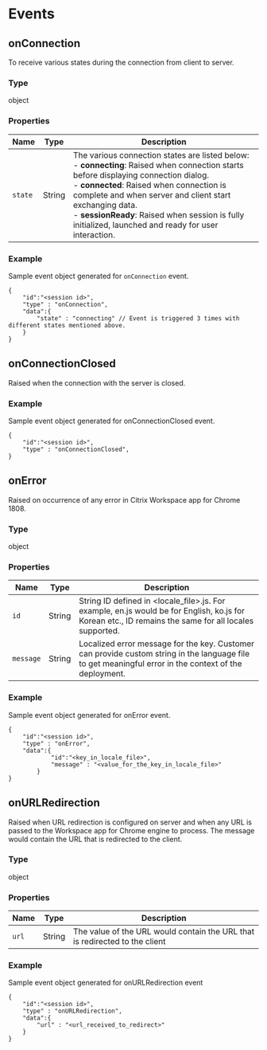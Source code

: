 # Events

## <a name="onconnection"></a>onConnection

To receive various states during the connection from client to server.

### Type

object

### Properties

| Name | Type | Description |
|---|---|---|
| `state` | String | The various connection states are listed below: <br> - **connecting**: Raised when connection starts before displaying connection dialog. <br> - **connected**: Raised when connection is complete and when server and client start exchanging data. <br> - **sessionReady**: Raised when session is fully initialized, launched and ready for user interaction. |

### Example

Sample event object generated for `onConnection` event.

```
{
	"id":"<session id>",
	"type" : "onConnection",
	"data":{
		"state" : "connecting" // Event is triggered 3 times with different states mentioned above.
	}
}
```

## <a name="onconnectionclosed"></a>onConnectionClosed

Raised when the connection with the server is closed.

### Example

Sample event object generated for onConnectionClosed event. 

```
{
	"id":"<session id>",
	"type" : "onConnectionClosed",
}
```

## <a name="onerror"></a>onError

Raised on occurrence of any error in Citrix Workspace app for Chrome 1808.

### Type

object

### Properties

| Name	| Type | Description |
|---|---|---|
| `id`	| String | String ID defined in <locale_file>.js. For example, en.js would be for English, ko.js for Korean etc., ID remains the same for all locales supported. |
| `message` | String |	Localized error message for the key. Customer can provide custom string in the language file to get meaningful error in the context of the deployment. |

### Example

Sample event object generated for onError event. 

```
{
	"id":"<session id>",
	"type" : "onError",
	"data":{
			"id":"<key_in_locale_file>",
			"message" : "<value_for_the_key_in_locale_file>"
		}
}
```

## <a name="onurlredirection"></a>onURLRedirection

Raised when URL redirection is configured on server and when any URL is passed to the Workspace app for Chrome engine to process. The message would contain the URL that is redirected to the client.

### Type

object

### Properties

| Name	| Type | Description |
|---|---|---|
| `url` | String | The value of the URL would contain the URL that is redirected to the client |

### Example

Sample event object generated for onURLRedirection event

```
{
	"id":"<session id>",
	"type" : "onURLRedirection",
	"data":{
		"url" : "<url_received_to_redirect>"
	}
}
```
